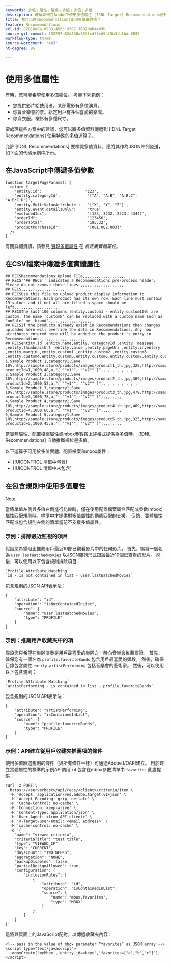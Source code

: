 ```yaml
---
keywords: 多值；屬性；建議；多值；多值；多值
description: 瞭解如何在Adobe中使用多值欄位 [!DNL Target] Recommendations使用特殊的多價值運營商，例如在推薦多演員的電影時。
title: 我可以在Recommendations使用多值屬性嗎？
feature: Recommendations
exl-id: 82018a9a-0983-458c-9387-3602dab4409b
source-git-commit: 152257a52d836a88ffcd76cd9af5b3fbfbdc0839
workflow-type: tm+mt
source-wordcount: '463'
ht-degree: 8%

---
```


# 使用多值屬性

有時，您可能希望使用多值欄位。  考量下列範例：

* 您提供影片給使用者。某部電影有多位演員。
* 你賣音樂會的票。給定用戶有多個喜愛的樂隊。
* 你賣衣服。襯衫有多種尺寸。

要處理這些方案中的建議，您可以將多值資料傳遞到 [!DNL Target Recommendations] 使用特殊的多值運算子。

允許 [!DNL Recommendations] 要標識多值資料，應將其作為JSON陣列發送，如下面的代碼示例中所示。

## 在JavaScript中傳遞多值參數

```
function targetPageParams() { 
  return { 
    'entity.id':                   '123', 
    'entity.categoryId':            '["A", "A:B", "A:B:C", "A:B:C:D"]',        
    'entity.MultiValueAttribute':   '["X", "Y", "Z"]', 
    'entity.event.detailsOnly':     'true', 
    'excludedIds":                  '[123, 3232, 2323, 4344]', 
    'orderId":                      '123456', 
    'orderTotal":                   '195.32', 
    'productPurchaseId":            '[001,002,003]' 
  }; 
}
```

有關詳細資訊，請參見 [實現多值屬性](/help/main/c-recommendations/c-products/custom-entity-attributes.md#section_80FEFE49E8AF415D99B739AA3CBA2A14) 在 *自定義實體屬性*。

## 在CSV檔案中傳遞多值實體屬性

```
## RECSRecommendations Upload File,,,,,,,,,,,,,,,,,,,
## RECS''## RECS'' indicates a Recommendations pre-process header. Please do not remove these lines.,,,,,,,,,,,,,,,,,,,
## RECS,,,,,,,,,,,,,,,,,,,
## RECSUse this file to upload product display information to Recommendations. Each product has its own row. Each line must contain 19 values and if not all are filled a space should be left.,,,,,,,,,,,,,,,,,,,
## RECSThe last 100 columns (entity.custom1 - entity.custom100) are custom. The name 'customN' can be replaced with a custom name such as 'onSale' or 'brand'.,,,,,,,,,,,,,,,,,,,
## RECSIf the products already exist in Recommendations then changes uploaded here will override the data in Recommendations. Any new attributes entered here will be added to the product''s entry in Recommendations.,,,,,,,,,,,,,,,,,,,
## RECSentity.id ,entity.name,entity. categoryId ,entity. message ,entity.thumbnailUrl ,entity.value ,entity.pageUrl ,entity.inventory ,entity.margin ,entity.custom1 ,entity.custom2 ,entity.custom3 ,entity.custom4,entity.custom5,entity.custom6,entity.custom7,entity.custom8,entity.custom9,entity.custom10,
1,Sample Product 1,category1,Save 10%,http://sample.store/products/images/product1_th.jpg,325,http://sample.store/products/product_detail.jsp?productId=1,1000,48,a,"[ ""v1"", ""v2"" ]",, , , , , , , ,
2,Sample Product 2,category1,Save 10%,http://sample.store/products/images/product2_th.jpg,369,http://sample.store/products/product_detail.jsp?productId=2,1000,52,a,"[ ""v1"", ""v2"" ]",, , , , , , , ,
3,Sample Product 3,category1,Save 10%,http://sample.store/products/images/product3_th.jpg,479,http://sample.store/products/product_detail.jsp?productId=3,1000,78,a,"[ ""v1"", ""v2"" ]",,,,,,,,,
4,Sample Product 4,category1,Save 10%,http://sample.store/products/images/product4_th.jpg,409,http://sample.store/products/product_detail.jsp?productId=4,1000,66,a,"[ ""v1"", ""v2"" ]",,,,,,,,,
5,Sample Product 5,category1,Save 10%,http://sample.store/products/images/product5_th.jpg,325,http://sample.store/products/product_detail.jsp?productId=5,1000,45,a,"[ ""v1"", ""v2"" ]",,,,,,,,, 
```

當實體屬性、配置檔案屬性或mbox參數按上述格式提供為多值時， [!DNL Recommendations] 自動推斷欄位是多值。

以下運算子可用於多值實體、配置檔案和mbox屬性：

* [!UICONTROL 清單中包含]
* [!UICONTROL 清單中未包含]

## 在包含規則中使用多值屬性

>[!NOTE]
>
>當將單值左側與多值右側進行比較時，僅在使用配置檔案屬性匹配或參數(mbox)屬性匹配規則時，標準中才提供對多值屬性的動態匹配的支援。 促銷、實體屬性匹配或包含規則左側的清單當前不支援多值屬性。

### 示例：排除最近監視的項目

假設您希望阻止推薦用戶最近10部已觀看影片中的任何影片。 首先，編寫一個名為 `user.lastWatchedMovies` 以JSON陣列形式跟蹤最近10個已查看的影片。 然後，可以使用以下包含規則排除項目：

```
`Profile Attribute Matching`
`id - is not contained in list - user.lastWatchedMovies`
```

包含規則的JSON API表示法：

```
{
    "attribute": "id",
    "operation": "isNotContainedInList",
    "source": {
        "name": "user.lastWatchedMovies",
        "type": "PROFILE"
    }
} 
```

### 示例：推薦用戶收藏夾中的項

假設您只希望在樂隊演奏是用戶最喜愛的樂隊之一時向音樂會推薦票證。 首先，確保您有一個名為 `profile.favoriteBands` 包含用戶最喜愛的頻段。 然後，確保目錄包含屬性 `entity.artistPerforming` 包括音樂會的藝術家。 然後，可以使用以下包含規則：

```
`Profile Attribute Matching`
`artistPerforming - is contained in list - profile.favoriteBands`
```

包含規則的JSON API表示法：

```
{
    "attribute": "artistPerforming",
    "operation": "isContainedInList",
    "source": {
        "name": "profile.favoriteBands",
        "type": "PROFILE"
    }
}
```

### 示例：API建立從用戶收藏夾推薦項的條件

使用多值篩選規則的條件（與所有條件一樣）可通過Adobe I/OAPI建立。 用於建立實體屬性的標準的示例API調用 `id` 包含在mbox參數清單中 `favorites` 此處提供：

```
curl -X POST \
  https://<serverhost>/api/recs/<client>/criteria/item \
  -H 'Accept: application/vnd.adobe.target.v1+json' \
  -H 'Accept-Encoding: gzip, deflate' \
  -H 'Cache-Control: no-cache' \
  -H 'Connection: keep-alive' \
  -H 'Content-Type: application/json' \
  -H 'User-Agent: <from API client>' \
  -H 'X-Target-user-email: <email address>' \
  -H 'cache-control: no-cache' \
  -d '{
    "name": "viewed criteria",
    "criteriaTitle": "test title",
    "type": "VIEWED_CF",
    "key": "CURRENT",
    "daysCount": "TWO_WEEKS",
    "aggregation": "NONE",
    "backupDisabled": false,
    "partialDesignAllowed": true,
    "configuration": {
        "inclusionRules": [
            {
                "attribute": "id",
                "operation": "isContainedInList",
                "source": {
                    "name": "mbox.favorites",
                    "type": "MBOX"
                }
            }
        ]
    }
}'
```

這將與頁面上的JavaScript配對，以傳遞收藏夾內容：

```
<!-- pass in the value of mbox parameter “favorites” as JSON array -->
<script type="text/javascript">
   mboxCreate('myMbox','entity.id=<key>','favorites=["a","b","c"]');
</script>
```
